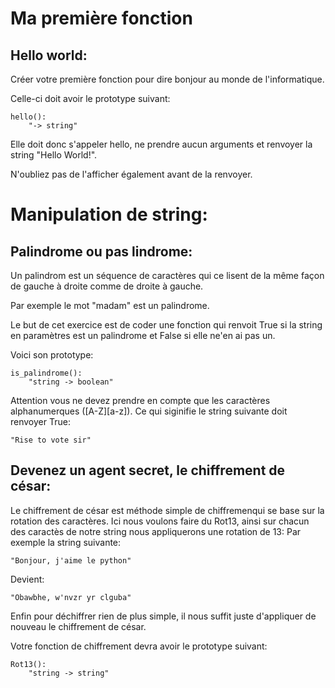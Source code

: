 # Ma première fonction
## Hello world:

Créer votre première fonction pour dire bonjour au monde de l'informatique.

Celle-ci doit avoir le prototype suivant:

    hello():
        "-> string"

Elle doit donc s'appeler hello, ne prendre aucun arguments et renvoyer la string "Hello World!".

N'oubliez pas de l'afficher également avant de la renvoyer.

# Manipulation de string:
## Palindrome ou pas lindrome:

Un palindrom est un séquence de caractères qui ce lisent de la même façon de gauche à droite comme de droite à gauche.

Par exemple le mot "madam" est un palindrome.

Le but de cet exercice est de coder une fonction qui renvoit True si la string en paramètres est un palindrome et False si elle ne'en ai pas un.

Voici son prototype:

    is_palindrome():
        "string -> boolean"

Attention vous ne devez prendre en compte que les caractères alphanumerques ([A-Z][a-z]). Ce qui siginifie le string suivante doit renvoyer True:

    "Rise to vote sir"

## Devenez un agent secret, le chiffrement de césar:

Le chiffrement de césar est méthode simple de chiffremenqui se base sur la rotation des caractères. Ici nous voulons faire du Rot13, ainsi sur chacun des caractès de notre string nous appliquerons une rotation de 13:
Par exemple la string suivante:

    "Bonjour, j'aime le python"

Devient:

    "Obawbhe, w'nvzr yr clguba"

Enfin pour déchiffrer rien de plus simple, il nous suffit juste d'appliquer de nouveau le chiffrement de césar.

Votre fonction de chiffrement devra avoir le prototype suivant:

    Rot13():
        "string -> string"
